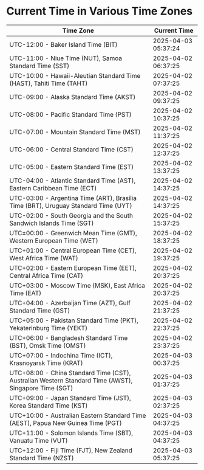 # Current Time in Various Time Zones

| Time Zone | Current Time |
|-----------|--------------|
| UTC-12:00 - Baker Island Time (BIT) | 2025-04-03 05:37:24 |
| UTC-11:00 - Niue Time (NUT), Samoa Standard Time (SST) | 2025-04-02 06:37:25 |
| UTC-10:00 - Hawaii-Aleutian Standard Time (HAST), Tahiti Time (TAHT) | 2025-04-02 07:37:25 |
| UTC-09:00 - Alaska Standard Time (AKST) | 2025-04-02 09:37:25 |
| UTC-08:00 - Pacific Standard Time (PST) | 2025-04-02 10:37:25 |
| UTC-07:00 - Mountain Standard Time (MST) | 2025-04-02 11:37:25 |
| UTC-06:00 - Central Standard Time (CST) | 2025-04-02 12:37:25 |
| UTC-05:00 - Eastern Standard Time (EST) | 2025-04-02 13:37:25 |
| UTC-04:00 - Atlantic Standard Time (AST), Eastern Caribbean Time (ECT) | 2025-04-02 14:37:25 |
| UTC-03:00 - Argentina Time (ART), Brasília Time (BRT), Uruguay Standard Time (UYT) | 2025-04-02 14:37:25 |
| UTC-02:00 - South Georgia and the South Sandwich Islands Time (SGT) | 2025-04-02 15:37:25 |
| UTC±00:00 - Greenwich Mean Time (GMT), Western European Time (WET) | 2025-04-02 18:37:25 |
| UTC+01:00 - Central European Time (CET), West Africa Time (WAT) | 2025-04-02 19:37:25 |
| UTC+02:00 - Eastern European Time (EET), Central Africa Time (CAT) | 2025-04-02 20:37:25 |
| UTC+03:00 - Moscow Time (MSK), East Africa Time (EAT) | 2025-04-02 20:37:25 |
| UTC+04:00 - Azerbaijan Time (AZT), Gulf Standard Time (GST) | 2025-04-02 21:37:25 |
| UTC+05:00 - Pakistan Standard Time (PKT), Yekaterinburg Time (YEKT) | 2025-04-02 22:37:25 |
| UTC+06:00 - Bangladesh Standard Time (BST), Omsk Time (OMST) | 2025-04-02 23:37:25 |
| UTC+07:00 - Indochina Time (ICT), Krasnoyarsk Time (KRAT) | 2025-04-03 00:37:25 |
| UTC+08:00 - China Standard Time (CST), Australian Western Standard Time (AWST), Singapore Time (SGT) | 2025-04-03 01:37:25 |
| UTC+09:00 - Japan Standard Time (JST), Korea Standard Time (KST) | 2025-04-03 02:37:25 |
| UTC+10:00 - Australian Eastern Standard Time (AEST), Papua New Guinea Time (PGT) | 2025-04-03 04:37:25 |
| UTC+11:00 - Solomon Islands Time (SBT), Vanuatu Time (VUT) | 2025-04-03 04:37:25 |
| UTC+12:00 - Fiji Time (FJT), New Zealand Standard Time (NZST) | 2025-04-03 05:37:25 |
